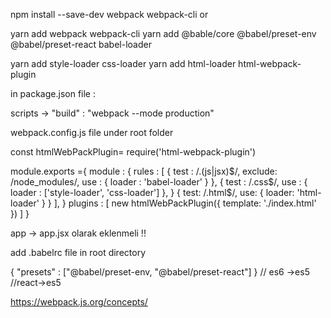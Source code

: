 npm install --save-dev webpack webpack-cli
or

yarn add webpack webpack-cli
yarn add @bable/core @babel/preset-env @babel/preset-react babel-loader

yarn add style-loader css-loader
yarn add html-loader html-webpack-plugin

in package.json file :

scripts -> "build" : "webpack --mode production"

webpack.config.js file under root folder

const htmlWebPackPlugin= require('html-webpack-plugin')

module.exports ={
module : {
rules : [
{
test : /\.(js|jsx)$/,
                    exclude: /node_modules/,
                    use :   {
                            loader : 'babel-loader'
                            }
                },
                {
                    test : /\.css$/,
use : {
loader : ['style-loader', 'css-loader']
},
}
{
test: /\.html$/,
use: {
loader: 'html-loader'
}
}
],
}
plugins : [
new htmlWebPackPlugin({
template: './index.html'
})
]
}

app -> app.jsx olarak eklenmeli !!

add .babelrc file in root directory

{
"presets" : ["@babel/preset-env, "@babel/preset-react"]
} // es6 ->es5 //react->es5

https://webpack.js.org/concepts/
